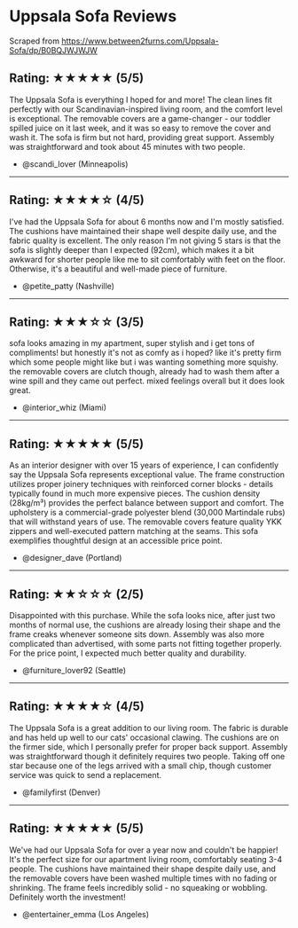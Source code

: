 # Uppsala Sofa Reviews

Scraped from https://www.between2furns.com/Uppsala-Sofa/dp/B0BQJWJWJW

## Rating: ★★★★★ (5/5)
The Uppsala Sofa is everything I hoped for and more! The clean lines fit perfectly with our Scandinavian-inspired living room, and the comfort level is exceptional. The removable covers are a game-changer - our toddler spilled juice on it last week, and it was so easy to remove the cover and wash it. The sofa is firm but not hard, providing great support. Assembly was straightforward and took about 45 minutes with two people.

- @scandi_lover (Minneapolis)

---

## Rating: ★★★★☆ (4/5)
I've had the Uppsala Sofa for about 6 months now and I'm mostly satisfied. The cushions have maintained their shape well despite daily use, and the fabric quality is excellent. The only reason I'm not giving 5 stars is that the sofa is slightly deeper than I expected (92cm), which makes it a bit awkward for shorter people like me to sit comfortably with feet on the floor. Otherwise, it's a beautiful and well-made piece of furniture.

- @petite_patty (Nashville)

---

## Rating: ★★★☆☆ (3/5)
sofa looks amazing in my apartment, super stylish and i get tons of compliments! but honestly it's not as comfy as i hoped? like it's pretty firm which some people might like but i was wanting something more squishy. the removable covers are clutch though, already had to wash them after a wine spill and they came out perfect. mixed feelings overall but it does look great.

- @interior_whiz (Miami)

---

## Rating: ★★★★★ (5/5)
As an interior designer with over 15 years of experience, I can confidently say the Uppsala Sofa represents exceptional value. The frame construction utilizes proper joinery techniques with reinforced corner blocks - details typically found in much more expensive pieces. The cushion density (28kg/m³) provides the perfect balance between support and comfort. The upholstery is a commercial-grade polyester blend (30,000 Martindale rubs) that will withstand years of use. The removable covers feature quality YKK zippers and well-executed pattern matching at the seams. This sofa exemplifies thoughtful design at an accessible price point.

- @designer_dave (Portland)

---

## Rating: ★★☆☆☆ (2/5)
Disappointed with this purchase. While the sofa looks nice, after just two months of normal use, the cushions are already losing their shape and the frame creaks whenever someone sits down. Assembly was also more complicated than advertised, with some parts not fitting together properly. For the price point, I expected much better quality and durability.

- @furniture_lover92 (Seattle)

---

## Rating: ★★★★☆ (4/5)
The Uppsala Sofa is a great addition to our living room. The fabric is durable and has held up well to our cats' occasional clawing. The cushions are on the firmer side, which I personally prefer for proper back support. Assembly was straightforward though it definitely requires two people. Taking off one star because one of the legs arrived with a small chip, though customer service was quick to send a replacement.

- @familyfirst (Denver)

---

## Rating: ★★★★★ (5/5)
We've had our Uppsala Sofa for over a year now and couldn't be happier! It's the perfect size for our apartment living room, comfortably seating 3-4 people. The cushions have maintained their shape despite daily use, and the removable covers have been washed multiple times with no fading or shrinking. The frame feels incredibly solid - no squeaking or wobbling. Definitely worth the investment!

- @entertainer_emma (Los Angeles)
